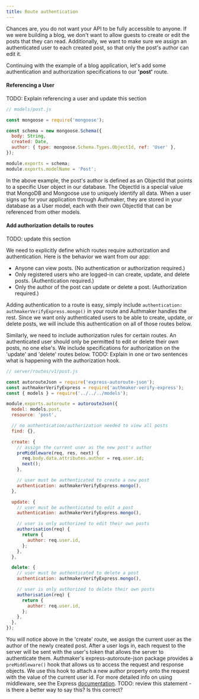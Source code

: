```yaml
---
title: Route authentication
---
```


Chances are, you do not want your API to be fully accessible to anyone. If we were building a blog, we don't want to allow guests to create or edit the posts that they can read. Additionally, we want to make sure we assign an authenticated user to each created post, so that only the post's author can edit it.

Continuing with the example of a blog application, let's add some authentication and authorization specifications to our **'post'** route.

#### Referencing a User

TODO: Explain referencing a user and update this section

```javascript
// models/post.js

const mongoose = require('mongoose');

const schema = new mongoose.Schema({
  body: String,
  created: Date,
  author: { type: mongoose.Schema.Types.ObjectId, ref: 'User' },
});

module.exports = schema;
module.exports.modelName = 'Post';
```

In the above example, the post's author is defined as an ObjectId that points to a specific User object in our database. The ObjectId is a special value that MongoDB and Mongoose use to uniquely identify all data. When a user signs up for your application through Authmaker, they are stored in your database as a User model, each with their own ObjectId that can be referenced from other models.

#### Add authorization details to routes

TODO: update this section

We need to explicitly define which routes require authorization and authentication. Here is the behavior we want from our app:

- Anyone can view posts. (No authentication or authorization required.)
- Only registered users who are logged-in can create, update, and delete posts. (Authentication required.)
- Only the author of the post can update or delete a post. (Authorization required.)

Adding authentication to a route is easy, simply include `authentication: authmakerVerifyExpress.mongo()` in your route and Authmaker handles the rest. Since we want only authenticated users to be able to create, update, or delete posts, we will include this authentication on all of those routes below.

Similarly, we need to include authorization rules for certain routes. An authenticated user should only be permitted to edit or delete their own posts, no one else's. We include specifications for authorization on the 'update' and 'delete' routes below. TODO: Explain in one or two sentences what is happening with the authorization hook.

```javascript
// server/routes/v1/post.js

const autorouteJson = require('express-autoroute-json');
const authmakerVerifyExpress = require('authmaker-verify-express');
const { models } = require('../../../models');

module.exports.autoroute = autorouteJson({
  model: models.post,
  resource: 'post',

  // no authentication/authorization needed to view all posts
  find: {},  

  create: {
    // assign the current user as the new post's author
    preMiddleware(req, res, next) {
      req.body.data.attributes.author = req.user.id;
      next();
    },

    // user must be authenticated to create a new post
    authentication: authmakerVerifyExpress.mongo(),
  },

  update: {
    // user must be authenticated to edit a post
    authentication: authmakerVerifyExpress.mongo(),

    // user is only authorized to edit their own posts
    authorisation(req) {
      return {
        author: req.user.id,
      };
    },
  },

  delete: {
    // user must be authenticated to delete a post
    authentication: authmakerVerifyExpress.mongo(),

    // user is only authorized to delete their own posts
    authorisation(req) {
      return {
        author: req.user.id,
      };
    },
  },
});
```

You will notice above in the 'create' route, we assign the current user as the author of the newly created post. After a user logs in, each request to the server will be sent with the user's token that allows the server to authenticate them. Authmaker's express-autoroute-json package provides a `preMiddleware()` hook that allows us to access the request and response objects. We use this hook to attach a new author property onto the request with the value of the current user id. For more detailed info on using middleware, see the Express [documentation](http://expressjs.com/en/guide/using-middleware.html). TODO: review this statement - is there a better way to say this? Is this correct?
